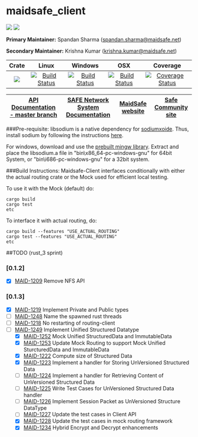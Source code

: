 # maidsafe_client

[![](https://img.shields.io/badge/Project%20SAFE-Approved-green.svg)](http://maidsafe.net/applications) [![](https://img.shields.io/badge/License-GPL3-green.svg)](https://github.com/maidsafe/crust/blob/master/COPYING)


**Primary Maintainer:**     Spandan Sharma (spandan.sharma@maidsafe.net)

**Secondary Maintainer:**   Krishna Kumar (krishna.kumar@maidsafe.net)

|Crate|Linux|Windows|OSX|Coverage|
|:------:|:-------:|:-------:|:-------:|:-------:|
|[![](http://meritbadge.herokuapp.com/maidsafe_client)](https://crates.io/crates/maidsafe_client)|[![Build Status](https://travis-ci.org/maidsafe/maidsafe_client.svg?branch=master)](https://travis-ci.org/maidsafe/maidsafe_client)|[![Build Status](http://ci.maidsafe.net:8080/buildStatus/icon?job=maidsafe_client_win64_status_badge)](http://ci.maidsafe.net:8080/job/maidsafe_client_win64_status_badge/)|[![Build Status](http://ci.maidsafe.net:8080/buildStatus/icon?job=maidsafe_client_osx_status_badge)](http://ci.maidsafe.net:8080/job/maidsafe_client_osx_status_badge/)|[![Coverage Status](https://coveralls.io/repos/maidsafe/maidsafe_client/badge.svg?branch=master)](https://coveralls.io/r/maidsafe/maidsafe_client?branch=master)|

| [API Documentation - master branch](http://maidsafe.net/maidsafe_client/master) | [SAFE Network System Documentation](http://systemdocs.maidsafe.net) | [MaidSafe website](http://maidsafe.net) | [Safe Community site](https://forum.safenetwork.io) |
|:------:|:-------:|:-------:|:-------:|

###Pre-requisite:
libsodium is a native dependency for [sodiumxoide](https://github.com/dnaq/sodiumoxide). Thus, install sodium by following the instructions [here](http://doc.libsodium.org/installation/index.html).

For windows, download and use the [prebuilt mingw library](https://download.libsodium.org/libsodium/releases/libsodium-1.0.2-mingw.tar.gz).
Extract and place the libsodium.a file in "bin\x86_64-pc-windows-gnu" for 64bit System, or "bin\i686-pc-windows-gnu" for a 32bit system.

###Build Instructions:
Maidsafe-Client interfaces conditionally with either the actual routing crate or the Mock used for efficient local testing.

To use it with the Mock (default) do:
```
cargo build
cargo test
etc
```

To interface it with actual routing, do:
```
cargo build --features "USE_ACTUAL_ROUTING"
cargo test --features "USE_ACTUAL_ROUTING"
etc
```

##TODO (rust_3 sprint)
### [0.1.2]
- [X] [MAID-1209](https://maidsafe.atlassian.net/browse/MAID-1209) Remove NFS API

### [0.1.3]
- [X] [MAID-1219](https://maidsafe.atlassian.net/browse/MAID-1219) Implement Private and Public types
- [ ] [MAID-1248](https://maidsafe.atlassian.net/browse/MAID-1248) Name the spawned rust threads
- [ ] [MAID-1218](https://maidsafe.atlassian.net/browse/MAID-1218) No restarting of routing-client
- [ ] [MAID-1249](https://maidsafe.atlassian.net/browse/MAID-1249) Implement Unified Structured Datatype
    - [X] [MAID-1252](https://maidsafe.atlassian.net/browse/MAID-1252) Mock Unified StructuredData and ImmutableData
    - [X] [MAID-1253](https://maidsafe.atlassian.net/browse/MAID-1253) Update Mock Routing to support Mock Unified SturcturedData and ImmutableData
    - [X] [MAID-1222](https://maidsafe.atlassian.net/browse/MAID-1222) Compute size of Structured Data
    - [X] [MAID-1223](https://maidsafe.atlassian.net/browse/MAID-1223) Implement a handler for Storing UnVersioned Structured Data
    - [ ] [MAID-1224](https://maidsafe.atlassian.net/browse/MAID-1224) Implement a handler for Retrieving Content of UnVersioned Structured Data
    - [ ] [MAID-1225](https://maidsafe.atlassian.net/browse/MAID-1225) Write Test Cases for UnVersioned Structured Data handler
    - [ ] [MAID-1226](https://maidsafe.atlassian.net/browse/MAID-1226) Implement Session Packet as UnVersioned Structure DataType
    - [ ] [MAID-1227](https://maidsafe.atlassian.net/browse/MAID-1227) Update the test cases in Client API
    - [X] [MAID-1228](https://maidsafe.atlassian.net/browse/MAID-1228) Update the test cases in mock routing framework
    - [X] [MAID-1234](https://maidsafe.atlassian.net/browse/MAID-1234) Hybrid Encrypt and Decrypt enhancements

